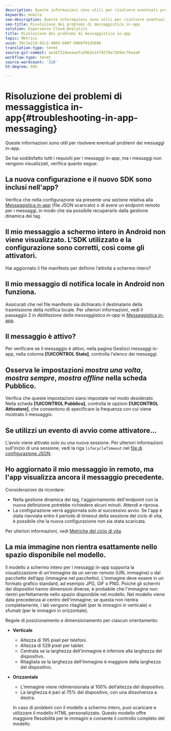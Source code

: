 ```yaml
---
description: Queste informazioni sono utili per risolvere eventuali problemi dei messaggi in-app.
keywords: mobile
seo-description: Queste informazioni sono utili per risolvere eventuali problemi dei messaggi in-app.
seo-title: Risoluzione dei problemi di messaggistica in-app
solution: Experience Cloud,Analytics
title: Risoluzione dei problemi di messaggistica in-app
topic: Metrics
uuid: 39c3a21d-92c2-4004-b00f-99b6f91d3696
translation-type: tm+mt
source-git-commit: ae16f224eeaeefa29b2e1479270a72694c79aaa0
workflow-type: tm+mt
source-wordcount: '528'
ht-degree: 94%

---
```



# Risoluzione dei problemi di messaggistica in-app{#troubleshooting-in-app-messaging}

Queste informazioni sono utili per risolvere eventuali problemi dei messaggi in-app.

Se hai soddisfatto tutti i requisiti per i messaggi in-app, ma i messaggi non vengono visualizzati, verifica quanto segue:

## La nuova configurazione e il nuovo SDK sono inclusi nell&#39;app?

Verifica che nella configurazione sia presente una sezione relativa alla [Messaggistica in-app](/help/android/messaging-main/messaging/messaging.md) (file JSON scaricato) o di avere un endpoint remoto per i messaggi, in modo che sia possibile recuperarlo dalla gestione dinamica dei tag.

## Il mio messaggio a schermo intero in Android non viene visualizzato. L’SDK utilizzato e la configurazione sono corretti, così come gli attivatori.

Hai aggiornato il file manifesto per definire l’attività a schermo intero?

## Il mio messaggio di notifica locale in Android non funziona.

Assicurati che nel file manifesto sia dichiarato il destinatario della trasmissione della notifica locale. Per ulteriori informazioni, vedi il passaggio 2 in *Abilitazione della messaggistica in-app* in [Messaggistica in-app](/help/android/messaging-main/messaging/messaging.md).

## Il messaggio è attivo?

Per verificare se il messaggio è attivo, nella pagina Gestisci messaggi in-app, nella colonna **[!UICONTROL Stato]**, controlla l&#39;elenco dei messaggi.

## Osserva le impostazioni *mostra una volta*, *mostra sempre*, *mostra offline* nella scheda Pubblico.

Verifica che queste impostazioni siano impostate nel modo desiderato. Nella scheda **[!UICONTROL Pubblico]**, controlla le opzioni **[!UICONTROL Attivatore]**, che consentono di specificare la frequenza con cui viene mostrato il messaggio.

## Se utilizzi un evento di avvio come attivatore...

L&#39;avvio viene attivato solo su una nuova sessione. Per ulteriori informazioni sull&#39;inizio di una sessione, vedi la riga `lifecycleTimeout` nel [file di configurazione JSON](/help/android/configuration/json-config/json-config.md).

## Ho aggiornato il mio messaggio in remoto, ma l&#39;app visualizza ancora il messaggio precedente.

Considerazioni da ricordare:

* Nella gestione dinamica dei tag, l&#39;aggiornamento dell&#39;endpoint con la nuova definizione potrebbe richiedere alcuni minuti. Attendi e riprova.
* La configurazione verrà aggiornata solo al successivo avvio. Se l&#39;app è stata riavviata entro il periodo di timeout della sessione del ciclo di vita, è possibile che la nuova configurazione non sia stata scaricata.

Per ulteriori informazioni, vedi [Metriche del ciclo di vita](/help/android/metrics.md).

## La mia immagine non rientra esattamente nello spazio disponibile nel modello.

Il modello a schermo intero per i messaggi in-app supporta la visualizzazione di un’immagine da un server remoto (URL immagine) o dal pacchetto dell’app (immagine nel pacchetto). L&#39;immagine deve essere in un formato grafico standard, ad esempio JPG, GIF o PNG. Poiché gli schermi dei dispositivi hanno dimensioni diverse, è probabile che l&#39;immagine non rientri perfettamente nello spazio disponibile nel modello. Nel modello viene data precedenza al centro dell&#39;immagine; se questa non rientra completamente, i lati vengono ritagliati (per le immagini in verticale) o sfumati (per le immagini in orizzontale).

Regole di posizionamento e dimensionamento per ciascun orientamento:

* **Verticale**
   * Altezza di 195 pixel per telefoni.
   * Altezza di 529 pixel per tablet.
   * Centrata se la larghezza dell’immagine è inferiore alla larghezza del dispositivo.
   * Ritagliata se la larghezza dell’immagine è maggiore della larghezza del dispositivo.

* **Orizzontale**
   * L’immagine viene ridimensionata al 100% dell’altezza del dispositivo.
   * La larghezza è pari al 75% del dispositivo, con una dissolvenza a destra.

   In caso di problemi con il modello a schermo intero, puoi scaricare e utilizzare il modello HTML personalizzato. Questo modello offre maggiore flessibilità per le immagini e consente il controllo completo del modello.

